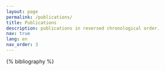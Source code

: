 ```yaml
---
layout: page
permalink: /publications/
title: Publications
description: publications in reversed chronological order.
nav: true
lang: en
nav_order: 3
---
```


<!-- _pages/publications.md -->
<div class="publications">

{% bibliography %}

</div>
